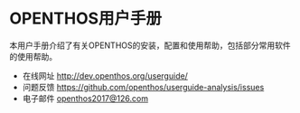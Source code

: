# OPENTHOS用户手册

本用户手册介绍了有关OPENTHOS的安装，配置和使用帮助，包括部分常用软件的使用帮助。

- 在线网址 http://dev.openthos.org/userguide/ 
- 问题反馈 https://github.com/openthos/userguide-analysis/issues
- 电子邮件 openthos2017@126.com
